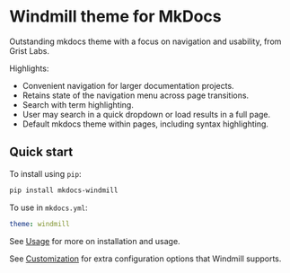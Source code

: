 # Windmill theme for MkDocs
Outstanding mkdocs theme with a focus on navigation and usability, from Grist Labs.

Highlights:
- Convenient navigation for larger documentation projects.
- Retains state of the navigation menu across page transitions.
- Search with term highlighting.
- User may search in a quick dropdown or load results in a full page.
- Default mkdocs theme within pages, including syntax highlighting.

## Quick start

To install using `pip`:
``` sh
pip install mkdocs-windmill
```

To use in `mkdocs.yml`:
``` yaml
theme: windmill
```

See [Usage](docs/index.md) for more on installation and usage.

See [Customization](docs/customization.md) for extra configuration options that Windmill supports.
